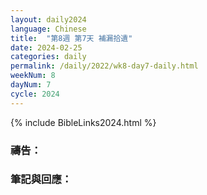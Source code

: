 ```yaml
---
layout: daily2024
language: Chinese
title:  "第8週 第7天 補漏拾遺"
date: 2024-02-25
categories: daily
permalink: /daily/2022/wk8-day7-daily.html
weekNum: 8
dayNum: 7
cycle: 2024
---
```


{% include BibleLinks2024.html %}

### 禱告：

### 筆記與回應：
